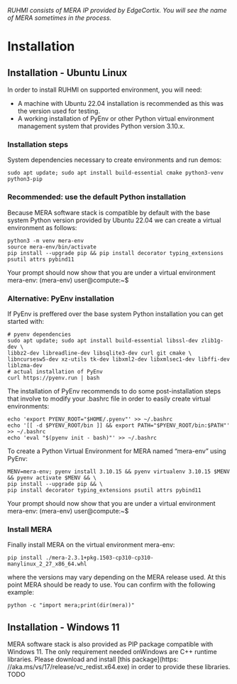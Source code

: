 *RUHMI consists of MERA IP provided by EdgeCortix. You will see the name of MERA sometimes in the process.*

# Installation  

## Installation - Ubuntu Linux  
In order to install RUHMI on supported environment, you will need:
* A machine with Ubuntu 22.04 installation is recommended as this was the version used for testing.
* A working installation of PyEnv or other Python virtual environment management system that provides Python
version 3.10.x.

### Installation steps  
System dependencies necessary to create environments and run demos:

```
sudo apt update; sudo apt install build-essential cmake python3-venv python3-pip
```

### Recommended: use the default Python installation  
Because MERA software stack is compatible by default with the base system Python version provided by Ubuntu 22.04
we can create a virtual environment as follows:

```
python3 -m venv mera-env
source mera-env/bin/activate
pip install --upgrade pip && pip install decorator typing_extensions psutil attrs pybind11
```

Your prompt should now show that you are under a virtual environment mera-env:
(mera-env) user@compute:~$

### Alternative: PyEnv installation
If PyEnv is preffered over the base system Python installation you can get started with:

```
# pyenv dependencies
sudo apt update; sudo apt install build-essential libssl-dev zlib1g-dev \
libbz2-dev libreadline-dev libsqlite3-dev curl git cmake \
libncursesw5-dev xz-utils tk-dev libxml2-dev libxmlsec1-dev libffi-dev liblzma-dev
# actual installation of PyEnv
curl https://pyenv.run | bash
```

The installation of PyEnv recommends to do some post-installation steps that involve to modify your .bashrc file in
order to easily create virtual environments:

```
echo 'export PYENV_ROOT="$HOME/.pyenv"' >> ~/.bashrc
echo '[[ -d $PYENV_ROOT/bin ]] && export PATH="$PYENV_ROOT/bin:$PATH"' >> ~/.bashrc
echo 'eval "$(pyenv init - bash)"' >> ~/.bashrc
```

To create a Python Virtual Environment for MERA named “mera-env” using PyEnv:

```
MENV=mera-env; pyenv install 3.10.15 && pyenv virtualenv 3.10.15 $MENV && pyenv activate $MENV && \
pip install --upgrade pip && \
pip install decorator typing_extensions psutil attrs pybind11
```

Your prompt should now show that you are under a virtual environment mera-env:
(mera-env) user@compute:~$

### Install MERA
Finally install MERA on the virtual environment mera-env:

```
pip install ./mera-2.3.1+pkg.1503-cp310-cp310-manylinux_2_27_x86_64.whl
```

where the versions may vary depending on the MERA release used.
At this point MERA should be ready to use. You can confirm with the following example:

```
python -c "import mera;print(dir(mera))"
```

## Installation - Windows 11
MERA software stack is also provided as PIP package compatible with Windows 11.
The only requirement needed onWindows are C++ runtime libraries. Please download and install [this package](https:
//aka.ms/vs/17/release/vc_redist.x64.exe) in order to provide these libraries.
TODO


